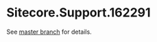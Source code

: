 # Sitecore.Support.162291

See [master branch](https://github.com/sitecoresupport/Sitecore.Support.162291) for details.